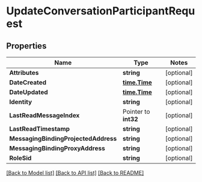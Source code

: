 # UpdateConversationParticipantRequest

## Properties
Name | Type | Notes
------------ | ------------- | -------------
**Attributes** | **string** | [optional] 
**DateCreated** | [**time.Time**](time.Time.md) | [optional] 
**DateUpdated** | [**time.Time**](time.Time.md) | [optional] 
**Identity** | **string** | [optional] 
**LastReadMessageIndex** | Pointer to **int32** | [optional] 
**LastReadTimestamp** | **string** | [optional] 
**MessagingBindingProjectedAddress** | **string** | [optional] 
**MessagingBindingProxyAddress** | **string** | [optional] 
**RoleSid** | **string** | [optional] 

[[Back to Model list]](../README.md#documentation-for-models) [[Back to API list]](../README.md#documentation-for-api-endpoints) [[Back to README]](../README.md)


